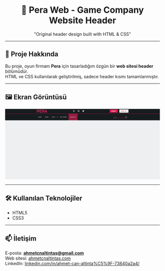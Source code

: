 <h1 align="center">🌌 Pera Web - Game Company Website Header</h1>
<p align="center">"Original header design built with HTML & CSS"</p>

---

## 🎯 Proje Hakkında

Bu proje, oyun firmam **Pera** için tasarladığım özgün bir **web sitesi header** bölümüdür.  
HTML ve CSS kullanılarak geliştirilmiş, sadece header kısmı tamamlanmıştır.

---

## 🖼️ Ekran Görüntüsü

![Pera Web Header](./pera-web.PNG)

---

## 🛠️ Kullanılan Teknolojiler

- HTML5  
- CSS3  

---

## 📫 İletişim

E-posta: **ahmetcnaltintas@gmail.com**  
Web sitesi: [ahmetcnaltintas.com](https://ahmetcnaltintas.com)  
LinkedIn: [linkedin.com/in/ahmet-can-altinta%C5%9F-73840a2a4/](https://www.linkedin.com/in/ahmet-can-altinta%C5%9F-73840a2a4/)

